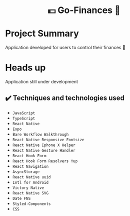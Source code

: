 <h1 align="center"> 💵 Go-Finances 💸 </h1>

# Project Summary
 Application developed for users to control their finances 🤑

# Heads up
Application still under development


## ✔️ Techniques and technologies used

- ``JavaScript``
- ``TypeScript``
- ``React Native``
- ``Expo``
- ``Bare Workflow Walkthrough``
- ``React Native Responsive Fontsize``
- ``React Native Iphone X Helper``
- ``React Native Gesture Handler``
- ``React Hook Form``
- ``React Hook Form Resolvers Yup``
- ``React Navigation``
- ``AsyncStorage``
- ``React Native uuid``
- ``Intl for Android``
- ``Victory Native``
- ``React Native SVG``
- ``Date FNS``
- ``Styled-Components``
- ``CSS``
